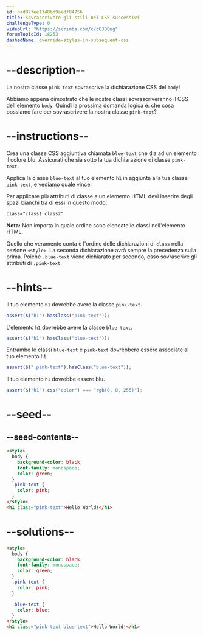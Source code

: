 ```yaml
---
id: bad87fee1348bd9aedf04756
title: Sovrascrivere gli stili nei CSS successivi
challengeType: 0
videoUrl: "https://scrimba.com/c/cGJDQug"
forumTopicId: 18253
dashedName: override-styles-in-subsequent-css
---
```


# --description--

La nostra classe `pink-text` sovrascrive la dichiarazione CSS del `body`!

Abbiamo appena dimostrato che le nostre classi sovrascriveranno il CSS dell'elemento `body`. Quindi la prossima domanda logica è: che cosa possiamo fare per sovrascrivere la nostra classe `pink-text`?

# --instructions--

Crea una classe CSS aggiuntiva chiamata `blue-text` che dia ad un elemento il colore blu. Assicurati che sia sotto la tua dichiarazione di classe `pink-text`.

Applica la classe `blue-text` al tuo elemento `h1` in aggiunta alla tua classe `pink-text`, e vediamo quale vince.

Per applicare più attributi di classe a un elemento HTML devi inserire degli spazi bianchi tra di essi in questo modo:

```html
class="class1 class2"
```

**Nota:** Non importa in quale ordine sono elencate le classi nell'elemento HTML.

Quello che veramente conta è l'ordine delle dichiarazioni di `class` nella sezione `<style>`. La seconda dichiarazione avrà sempre la precedenza sulla prima. Poiché `.blue-text` viene dichiarato per secondo, esso sovrascrive gli attributi di `.pink-text`

# --hints--

Il tuo elemento `h1` dovrebbe avere la classe `pink-text`.

```js
assert($("h1").hasClass("pink-text"));
```

L'elemento `h1` dovrebbe avere la classe `blue-text`.

```js
assert($("h1").hasClass("blue-text"));
```

Entrambe le classi `blue-text` e `pink-text` dovrebbero essere associate al tuo elemento `h1`.

```js
assert($(".pink-text").hasClass("blue-text"));
```

Il tuo elemento `h1` dovrebbe essere blu.

```js
assert($("h1").css("color") === "rgb(0, 0, 255)");
```

# --seed--

## --seed-contents--

```html
<style>
  body {
    background-color: black;
    font-family: monospace;
    color: green;
  }
  .pink-text {
    color: pink;
  }
</style>
<h1 class="pink-text">Hello World!</h1>
```

# --solutions--

```html
<style>
  body {
    background-color: black;
    font-family: monospace;
    color: green;
  }
  .pink-text {
    color: pink;
  }

  .blue-text {
    color: blue;
  }
</style>
<h1 class="pink-text blue-text">Hello World!</h1>
```
